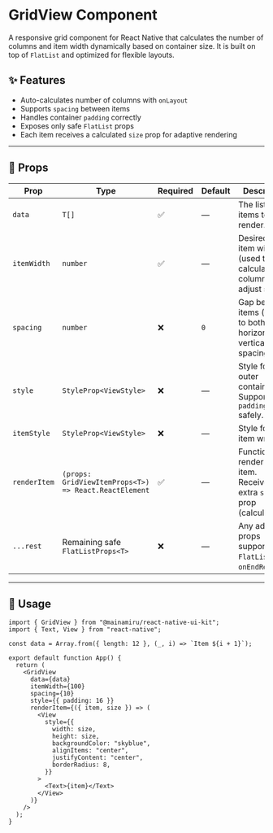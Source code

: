 # GridView Component

A responsive grid component for React Native that calculates the number of columns and item width dynamically based on container size. It is built on top of `FlatList` and optimized for flexible layouts.

## ✨ Features

- Auto-calculates number of columns with `onLayout`
- Supports `spacing` between items
- Handles container `padding` correctly
- Exposes only safe `FlatList` props
- Each item receives a calculated `size` prop for adaptive rendering

---

## 🔑 Props

| Prop         | Type                                                  | Required | Default | Description                                                               |
| ------------ | ----------------------------------------------------- | -------- | ------- | ------------------------------------------------------------------------- |
| `data`       | `T[]`                                                 | ✅       | —       | The list of items to render.                                              |
| `itemWidth`  | `number`                                              | ✅       | —       | Desired base item width (used to calculate columns & adjust size).        |
| `spacing`    | `number`                                              | ❌       | `0`     | Gap between items (applies to both horizontal & vertical spacing).        |
| `style`      | `StyleProp<ViewStyle>`                                | ❌       | —       | Style for the outer container. Supports `padding` safely.                 |
| `itemStyle`  | `StyleProp<ViewStyle>`                                | ❌       | —       | Style for each item wrapper.                                              |
| `renderItem` | `(props: GridViewItemProps<T>) => React.ReactElement` | ✅       | —       | Function to render each item. Receives an extra `size` prop (calculated). |
| `...rest`    | Remaining safe `FlatListProps<T>`                     | ❌       | —       | Any additional props supported by `FlatList` (e.g., `onEndReached`).      |

---

## 🚀 Usage

```tsx
import { GridView } from "@mainamiru/react-native-ui-kit";
import { Text, View } from "react-native";

const data = Array.from({ length: 12 }, (_, i) => `Item ${i + 1}`);

export default function App() {
  return (
    <GridView
      data={data}
      itemWidth={100}
      spacing={10}
      style={{ padding: 16 }}
      renderItem={({ item, size }) => (
        <View
          style={{
            width: size,
            height: size,
            backgroundColor: "skyblue",
            alignItems: "center",
            justifyContent: "center",
            borderRadius: 8,
          }}
        >
          <Text>{item}</Text>
        </View>
      )}
    />
  );
}
```
